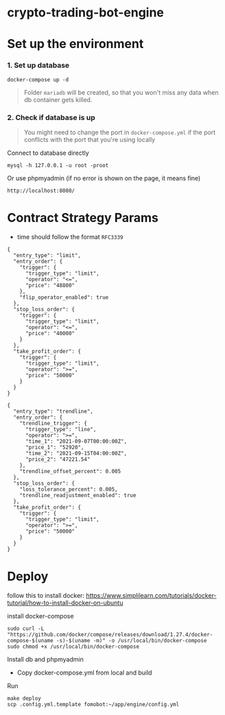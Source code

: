# crypto-trading-bot-engine


# Set up the environment

### 1. Set up database

```
docker-compose up -d
```

> Folder `mariadb` will be created, so that you won't miss any data when db container gets killed.

### 2. Check if database is up

> You might need to change the port in `docker-compose.yml` if the port conflicts with the port that you're using locally

Connect to database directly

```
mysql -h 127.0.0.1 -u root -proot
```

Or use phpmyadmin (if no error is shown on the page, it means fine)

```
http://localhost:8080/
```

# Contract Strategy Params

* time should follow the format `RFC3339`

```
{
  "entry_type": "limit",
  "entry_order": {
    "trigger": {
      "trigger_type": "limit",
      "operator": "<=",
      "price": "48800"
    },
    "flip_operator_enabled": true
  },
  "stop_loss_order": {
    "trigger": {
      "trigger_type": "limit",
      "operator": "<=",
      "price": "40000"
    }
  },
  "take_profit_order": {
    "trigger": {
      "trigger_type": "limit",
      "operator": ">=",
      "price": "50000"
    }
  }
}
```

```
{
  "entry_type": "trendline",
  "entry_order": {
    "trendline_trigger": {
      "trigger_type": "line",
      "operator": ">=",
      "time_1": "2021-09-07T00:00:00Z",
      "price_1": "52920",
      "time_2": "2021-09-15T04:00:00Z",
      "price_2": "47221.54"
    },
    "trendline_offset_percent": 0.005
  },
  "stop_loss_order": {
    "loss_tolerance_percent": 0.005,
    "trendline_readjustment_enabled": true
  },
  "take_profit_order": {
    "trigger": {
      "trigger_type": "limit",
      "operator": ">=",
      "price": "50000"
    }
  }
}
```

# Deploy

follow this to install docker: https://www.simplilearn.com/tutorials/docker-tutorial/how-to-install-docker-on-ubuntu

install docker-compose

    sudo curl -L "https://github.com/docker/compose/releases/download/1.27.4/docker-compose-$(uname -s)-$(uname -m)" -o /usr/local/bin/docker-compose
    sudo chmod +x /usr/local/bin/docker-compose

Install db and phpmyadmin

* Copy docker-compose.yml from local and build

Run

    make deploy
    scp .config.yml.template fomobot:~/app/engine/config.yml
